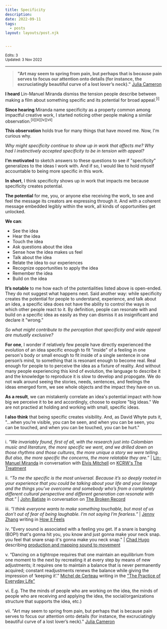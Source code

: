 ```yaml
---
title: Specificity
description: 
date: 2022-09-11
tags:
  - posts
layout: layouts/post.njk


---
```


<small>Edits: 3</small><br>
<small>Updated: 3 Nov 2022</small>


---
> **"Art may seem to spring from pain, but perhaps that is because pain serves to focus our attention onto details (for instance, the excruciatingly beautiful curve of a lost lover’s neck)."**  [Julia Cameron](https://en.wikipedia.org/wiki/Julia_Cameron)

**I heard** Lin-Manuel Miranda dismiss the tension people describe between making a film about something specific and its potential for broad appeal.<sup>[i]</sup>

**Since hearing** Miranda name specificity as a property common among impactful creative work, I started noticing other people making a similar observation.<sup>[ii][iii][iv][vii]</sup> 

**This observation** holds true for many things that have moved me. Now, I'm curious why. 

_Why might specificity continue to show up in work that affects me? Why had I instinctively accepted specificity to be in tension with appeal?_

**I’m motivated** to sketch answers to these questions to see if "specificity" generalizes to the ideas I work with. And if so, I would like to  hold myself accountable to being more specific in this work.

**In short**, I think specificity shows up in work that impacts me because specificity creates potential. 

**The potential** for me, you, or anyone else receiving the work, to see and feel the message its creators are expressing through it. And with a coherent message embedded legibly within the work, all kinds of opportunities get unlocked.

**We can**:
* See the idea 
* Hear the idea
* Touch the idea
* Ask questions about the idea
* Sense how the idea makes us feel
* Talk about the idea
* Relate the idea to our experiences
* Recognize opportunities to apply the idea
* Remember the idea
* Build on the idea

**It’s notable** to me how each of the potentialities listed above is open-ended. They do not suggest what happens next. Said another way: while specificity creates the potential for people to understand, experience, and talk about an idea, a specific idea does not have the ability to control the ways in which other people react to it. By definition, people can resonate with and build on a specific idea as easily as they can dismiss it as insignificant and declare it "wrong."

_So what might contribute to the perception that specificity and wide appeal are mutually exclusive?_

**For one**, I wonder if relatively few people have directly experienced the evolution of an idea specific enough to fit "inside" of a feeling in one person's body or small enough to fit inside of a single sentence in one person’s mind, to something that is resonant enough to become real. Real enough for people to to perceive the idea as a fixture of reality. And without many people experiencing this kind of evolution, the language to describe it and the knowledge to reproduce it is slow to develop and propogate. We do not walk around seeing the stories, needs, sentences, and feelings the ideas emerged form, we see whole objects and the impact they have on us. 

**As a result**, we can mistakenly correlate an idea's potential impact with how big we perceive it to be and accordingly, choose to explore "big ideas." We are not practied at holding and working with small, specific ideas.

**I also think** that being specific creates visibility. And, as David Whyte puts it, "...when you’re visible, you can be seen, and when you can be seen, you can be touched, and when you can be touched, you can be hurt."


---
i. _"We invariably found, first of all, with the research just into Colombian music and literature, the more specific we went, and we drilled down on those rhythms and those cultures, the more unique a story we were telling. But also, the more specific the concerns, the more relatable they are.”_ | [Lin-Manuel Miranda](https://en.wikipedia.org/wiki/Lin-Manuel_Miranda) in conversation with [Elvis Mitchell](https://en.wikipedia.org/wiki/Elvis_Mitchell) on [KCRW's The Treatment](https://www.kcrw.com/culture/shows/the-treatment/lin-manuel-miranda-tick-tick-boom-and-encanto)

ii. _“To me the specific is the most universal. Because it’s so deeply rooted in your experience that you could be talking about your life and your lineage and the things you’ve overcome and somebody who’s from a completely different cultural perspective and different generation can resonate with that.”_ | [John Batiste]() in conversation on [The Broken Record](https://www.pushkin.fm/podcasts/broken-record/jon-batiste)

iii. _“I think everyone wants to make something touchable, but most of us don’t out of fear of being laughable. I’m not saying I’m fearless.”_ | [Jenny Zhang](https://en.wikipedia.org/wiki/Jenny_Zhang_(writer)) writing in [How it Feels](https://www.poetryfoundation.org/poetrymagazine/articles/70231/how-it-feels_)

iv. "Every sound is associated with a feeling you get. If a snare is banging (BOP!) that's gonna hit you, you know and just gonna make your neck snap. you feel that snare snap it's gonna make you neck snap." | [Chad Hugo](https://en.wikipedia.org/wiki/Chad_Hugo) describing [production and mapping sound to movement](https://youtube.com/clip/Ugkx474XBuef3gRBAoxfjgDldHAXyJVOpnnD)

v. “Dancing on a tightrope requires that one maintain an equilibrium from one moment to the next by recreating it at every step by means of new adjustments; it requires one to maintain a balance that is never permanently acquired; constant readjustments renews the balance while giving the impression of ‘keeping it’.” [Michel de Certeau](https://en.wikipedia.org/wiki/Michel_de_Certeau) writing in the ["The Practice of Everyday Life"](https://en.wikipedia.org/wiki/The_Practice_of_Everyday_Life)

vi. E.g. The the minds of people who are working on the idea, the minds of people who are receiving and applying the idea, the social/organizations structure that supports the idea,  etc.)

vii. "Art may seem to spring from pain, but perhaps that is because pain serves to focus our attention onto details (for instance, the excruciatingly beautiful curve of a lost lover’s neck)." [Julia Cameron](https://en.wikipedia.org/wiki/Julia_Cameron)